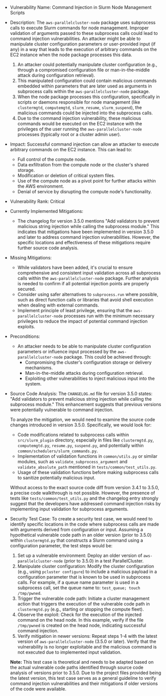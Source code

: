 - Vulnerability Name: Command Injection in Slurm Node Management Scripts

- Description:
  The `aws-parallelcluster-node` package uses subprocess calls to execute Slurm commands for node management. Improper validation of arguments passed to these subprocess calls could lead to command injection vulnerabilities. An attacker might be able to manipulate cluster configuration parameters or user-provided input (if any) in a way that leads to the execution of arbitrary commands on the EC2 instance when the node package processes this data.

  1. An attacker could potentially manipulate cluster configuration (e.g., through a compromised configuration file or man-in-the-middle attack during configuration retrieval).
  2. This manipulated configuration could contain malicious commands embedded within parameters that are later used as arguments in subprocess calls within the `aws-parallelcluster-node` package.
  3. When the node package processes this configuration, specifically in scripts or daemons responsible for node management (like `clustermgtd`, `computemgtd`, `slurm_resume`, `slurm_suspend`), the malicious commands could be injected into the subprocess calls.
  4. Due to the command injection vulnerability, these malicious commands would be executed on the EC2 instance with the privileges of the user running the `aws-parallelcluster-node` processes (typically root or a cluster admin user).

- Impact:
  Successful command injection can allow an attacker to execute arbitrary commands on the EC2 instance. This can lead to:
    - Full control of the compute node.
    - Data exfiltration from the compute node or the cluster's shared storage.
    - Modification or deletion of critical system files.
    - Use of the compute node as a pivot point for further attacks within the AWS environment.
    - Denial of service by disrupting the compute node's functionality.

- Vulnerability Rank: Critical

- Currently Implemented Mitigations:
  - The changelog for version 3.5.0 mentions "Add validators to prevent malicious string injection while calling the subprocess module." This indicates that mitigations have been implemented in version 3.5.0 and later to address command injection vulnerabilities. However, the specific locations and effectiveness of these mitigations require further source code analysis.

- Missing Mitigations:
  - While validators have been added, it's crucial to ensure comprehensive and consistent input validation across all subprocess calls within the `aws-parallelcluster-node` package. Further analysis is needed to confirm if all potential injection points are properly secured.
  - Consider using safer alternatives to `subprocess.run` where possible, such as direct function calls or libraries that avoid shell execution when dealing with external commands.
  - Implement principle of least privilege, ensuring that the `aws-parallelcluster-node` processes run with the minimum necessary privileges to reduce the impact of potential command injection exploits.

- Preconditions:
  - An attacker needs to be able to manipulate cluster configuration parameters or influence input processed by the `aws-parallelcluster-node` package. This could be achieved through:
    - Compromising the cluster's configuration storage or delivery mechanisms.
    - Man-in-the-middle attacks during configuration retrieval.
    - Exploiting other vulnerabilities to inject malicious input into the system.

- Source Code Analysis:
  The `CHANGELOG.md` file for version 3.5.0 states: "Add validators to prevent malicious string injection while calling the subprocess module." This enhancement suggests that previous versions were potentially vulnerable to command injection.

  To analyze the mitigation, we would need to examine the source code changes introduced in version 3.5.0. Specifically, we would look for:
    - Code modifications related to subprocess calls within `src/slurm_plugin` directory, especially in files like `clustermgtd.py`, `computemgtd.py`, `resume.py`, `suspend.py`, and potentially within `common/schedulers/slurm_commands.py`.
    - Implementation of validation functions in `common/utils.py` or similar modules, such as `validate_subprocess_argument` and `validate_absolute_path` mentioned in `tests/common/test_utils.py`.
    - Usage of these validation functions before making subprocess calls to sanitize potentially malicious input.

  Without access to the exact source code diff from version 3.4.1 to 3.5.0, a precise code walkthrough is not possible. However, the presence of tests like `tests/common/test_utils.py` and the changelog entry strongly suggest that the developers have addressed command injection risks by implementing input validation for subprocess arguments.

- Security Test Case:
  To create a security test case, we would need to identify specific locations in the code where subprocess calls are made with arguments derived from configuration or input.  Assuming a hypothetical vulnerable code path in an older version (prior to 3.5.0) within `clustermgtd.py` that constructs a Slurm command using a configuration parameter, the test steps would be:

  1. Set up a vulnerable environment: Deploy an older version of `aws-parallelcluster-node` (prior to 3.5.0) in a test ParallelCluster.
  2. Manipulate cluster configuration: Modify the cluster configuration (e.g., using `pcluster configure`) to include a malicious payload in a configuration parameter that is known to be used in subprocess calls. For example, if a queue name parameter is used in a subprocess call, set the queue name to: `test_queue; touch /tmp/pwned`.
  3. Trigger the vulnerable code path: Initiate a cluster management action that triggers the execution of the vulnerable code path in `clustermgtd.py` (e.g., starting or stopping the compute fleet).
  4. Observe the exploit: Check for the execution of the injected command on the head node. In this example, verify if the file `/tmp/pwned` is created on the head node, indicating successful command injection.
  5. Verify mitigation in newer versions: Repeat steps 1-4 with the latest version of `aws-parallelcluster-node` (3.5.0 or later). Verify that the vulnerability is no longer exploitable and the malicious command is not executed due to implemented input validation.

  **Note:** This test case is theoretical and needs to be adapted based on the actual vulnerable code paths identified through source code analysis of versions prior to 3.5.0. Due to the project files provided being the latest version, this test case serves as a general guideline to verify command injection vulnerabilities and their mitigations if older versions of the code were available.